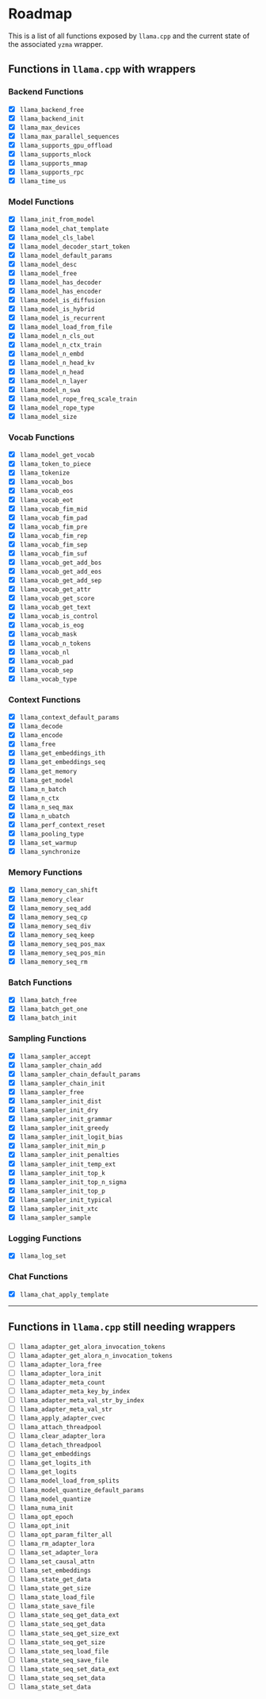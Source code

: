 # Roadmap

This is a list of all functions exposed by `llama.cpp` and the current state of the associated `yzma` wrapper.

## Functions in `llama.cpp` with wrappers

### Backend Functions
- [x] `llama_backend_free`
- [x] `llama_backend_init`
- [x] `llama_max_devices`
- [x] `llama_max_parallel_sequences`
- [x] `llama_supports_gpu_offload`
- [x] `llama_supports_mlock`
- [x] `llama_supports_mmap`
- [x] `llama_supports_rpc`
- [x] `llama_time_us`

### Model Functions
- [x] `llama_init_from_model`
- [x] `llama_model_chat_template`
- [x] `llama_model_cls_label`
- [x] `llama_model_decoder_start_token`
- [x] `llama_model_default_params`
- [x] `llama_model_desc`
- [x] `llama_model_free`
- [x] `llama_model_has_decoder`
- [x] `llama_model_has_encoder`
- [x] `llama_model_is_diffusion`
- [x] `llama_model_is_hybrid`
- [x] `llama_model_is_recurrent`
- [x] `llama_model_load_from_file`
- [x] `llama_model_n_cls_out`
- [x] `llama_model_n_ctx_train`
- [x] `llama_model_n_embd`
- [x] `llama_model_n_head_kv`
- [x] `llama_model_n_head`
- [x] `llama_model_n_layer`
- [x] `llama_model_n_swa`
- [x] `llama_model_rope_freq_scale_train`
- [x] `llama_model_rope_type`
- [x] `llama_model_size`

### Vocab Functions
- [x] `llama_model_get_vocab`
- [x] `llama_token_to_piece`
- [x] `llama_tokenize`
- [x] `llama_vocab_bos`
- [x] `llama_vocab_eos`
- [x] `llama_vocab_eot`
- [x] `llama_vocab_fim_mid`
- [x] `llama_vocab_fim_pad`
- [x] `llama_vocab_fim_pre`
- [x] `llama_vocab_fim_rep`
- [x] `llama_vocab_fim_sep`
- [x] `llama_vocab_fim_suf`
- [x] `llama_vocab_get_add_bos`
- [x] `llama_vocab_get_add_eos`
- [x] `llama_vocab_get_add_sep`
- [x] `llama_vocab_get_attr`
- [x] `llama_vocab_get_score`
- [x] `llama_vocab_get_text`
- [x] `llama_vocab_is_control`
- [x] `llama_vocab_is_eog`
- [x] `llama_vocab_mask`
- [x] `llama_vocab_n_tokens`
- [x] `llama_vocab_nl`
- [x] `llama_vocab_pad`
- [x] `llama_vocab_sep`
- [x] `llama_vocab_type`

### Context Functions
- [x] `llama_context_default_params`
- [x] `llama_decode`
- [x] `llama_encode`
- [x] `llama_free`
- [x] `llama_get_embeddings_ith`
- [x] `llama_get_embeddings_seq`
- [x] `llama_get_memory`
- [x] `llama_get_model`
- [x] `llama_n_batch`
- [x] `llama_n_ctx`
- [x] `llama_n_seq_max`
- [x] `llama_n_ubatch`
- [x] `llama_perf_context_reset`
- [x] `llama_pooling_type`
- [x] `llama_set_warmup`
- [x] `llama_synchronize`

### Memory Functions
- [x] `llama_memory_can_shift`
- [x] `llama_memory_clear`
- [x] `llama_memory_seq_add`
- [x] `llama_memory_seq_cp`
- [x] `llama_memory_seq_div`
- [x] `llama_memory_seq_keep`
- [x] `llama_memory_seq_pos_max`
- [x] `llama_memory_seq_pos_min`
- [x] `llama_memory_seq_rm`

### Batch Functions
- [x] `llama_batch_free`
- [x] `llama_batch_get_one`
- [x] `llama_batch_init`

### Sampling Functions
- [x] `llama_sampler_accept`
- [x] `llama_sampler_chain_add`
- [x] `llama_sampler_chain_default_params`
- [x] `llama_sampler_chain_init`
- [x] `llama_sampler_free`
- [x] `llama_sampler_init_dist`
- [x] `llama_sampler_init_dry`
- [x] `llama_sampler_init_grammar`
- [x] `llama_sampler_init_greedy`
- [x] `llama_sampler_init_logit_bias`
- [x] `llama_sampler_init_min_p`
- [x] `llama_sampler_init_penalties`
- [x] `llama_sampler_init_temp_ext`
- [x] `llama_sampler_init_top_k`
- [x] `llama_sampler_init_top_n_sigma`
- [x] `llama_sampler_init_top_p`
- [x] `llama_sampler_init_typical`
- [x] `llama_sampler_init_xtc`
- [x] `llama_sampler_sample`

### Logging Functions
- [x] `llama_log_set`

### Chat Functions
- [x] `llama_chat_apply_template`

---

## Functions in `llama.cpp` still needing wrappers

- [ ] `llama_adapter_get_alora_invocation_tokens`
- [ ] `llama_adapter_get_alora_n_invocation_tokens`
- [ ] `llama_adapter_lora_free`
- [ ] `llama_adapter_lora_init`
- [ ] `llama_adapter_meta_count`
- [ ] `llama_adapter_meta_key_by_index`
- [ ] `llama_adapter_meta_val_str_by_index`
- [ ] `llama_adapter_meta_val_str`
- [ ] `llama_apply_adapter_cvec`
- [ ] `llama_attach_threadpool`
- [ ] `llama_clear_adapter_lora`
- [ ] `llama_detach_threadpool`
- [ ] `llama_get_embeddings`
- [ ] `llama_get_logits_ith`
- [ ] `llama_get_logits`
- [ ] `llama_model_load_from_splits`
- [ ] `llama_model_quantize_default_params`
- [ ] `llama_model_quantize`
- [ ] `llama_numa_init`
- [ ] `llama_opt_epoch`
- [ ] `llama_opt_init`
- [ ] `llama_opt_param_filter_all`
- [ ] `llama_rm_adapter_lora`
- [ ] `llama_set_adapter_lora`
- [ ] `llama_set_causal_attn`
- [ ] `llama_set_embeddings`
- [ ] `llama_state_get_data`
- [ ] `llama_state_get_size`
- [ ] `llama_state_load_file`
- [ ] `llama_state_save_file`
- [ ] `llama_state_seq_get_data_ext`
- [ ] `llama_state_seq_get_data`
- [ ] `llama_state_seq_get_size_ext`
- [ ] `llama_state_seq_get_size`
- [ ] `llama_state_seq_load_file`
- [ ] `llama_state_seq_save_file`
- [ ] `llama_state_seq_set_data_ext`
- [ ] `llama_state_seq_set_data`
- [ ] `llama_state_set_data`
